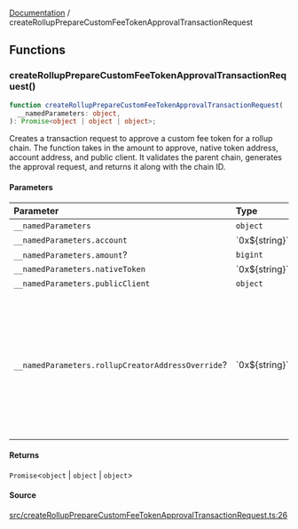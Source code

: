 [Documentation](README.md) / createRollupPrepareCustomFeeTokenApprovalTransactionRequest

## Functions

### createRollupPrepareCustomFeeTokenApprovalTransactionRequest()

```ts
function createRollupPrepareCustomFeeTokenApprovalTransactionRequest(
  __namedParameters: object,
): Promise<object | object | object>;
```

Creates a transaction request to approve a custom fee token for a rollup
chain. The function takes in the amount to approve, native token address,
account address, and public client. It validates the parent chain, generates
the approval request, and returns it along with the chain ID.

#### Parameters

| Parameter                                         | Type              | Description                                                                                                                           |
| :------------------------------------------------ | :---------------- | :------------------------------------------------------------------------------------------------------------------------------------ |
| `__namedParameters`                               | `object`          | -                                                                                                                                     |
| `__namedParameters.account`                       | \`0x$\{string\}\` | -                                                                                                                                     |
| `__namedParameters.amount`?                       | `bigint`          | -                                                                                                                                     |
| `__namedParameters.nativeToken`                   | \`0x$\{string\}\` | -                                                                                                                                     |
| `__namedParameters.publicClient`                  | `object`          | -                                                                                                                                     |
| `__namedParameters.rollupCreatorAddressOverride`? | \`0x$\{string\}\` | Specifies a custom address for the RollupCreator. By default, the address will be automatically detected based on the provided chain. |

#### Returns

`Promise`\<`object` \| `object` \| `object`\>

#### Source

[src/createRollupPrepareCustomFeeTokenApprovalTransactionRequest.ts:26](https://github.com/anegg0/arbitrum-orbit-sdk/blob/763a3f41e7ea001cbb6fe81ac11cc794b4a0f94d/src/createRollupPrepareCustomFeeTokenApprovalTransactionRequest.ts#L26)
